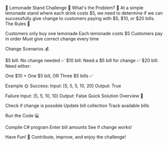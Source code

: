 🍋 Lemonade Stand Challenge 🧮
What's the Problem? 🤔
At a simple lemonade stand where each drink costs $5, we need to determine if we can successfully give change to customers paying with $5, $10, or $20 bills.
The Rules 📜

Customers only buy one lemonade
Each lemonade costs $5
Customers pay in order
Must give correct change every time

Change Scenarios 💰

$5 bill: No change needed ✅
$10 bill: Need a $5 bill for change ✅
$20 bill: Need either:

One $10 + One $5 bill, OR
Three $5 bills ✅



Example 🌞
Success:
Input: [5, 5, 5, 10, 20]
Output: True

Failure
Input: [5, 5, 10, 10]
Output: False
Quick Solution Overview 🚀

Check if change is possible
Update bill collection
Track available bills

Run the Code 💻

Compile C# program
Enter bill amounts
See if change works!

Have Fun! 🎉
Contribute, improve, and enjoy the challenge!
